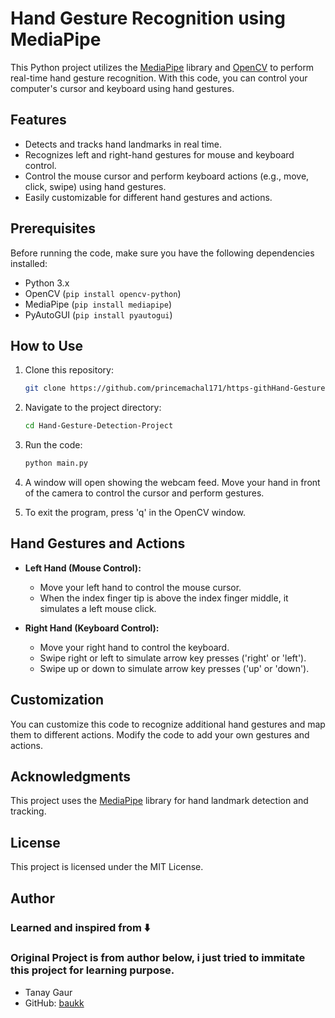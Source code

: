 # Hand Gesture Recognition using MediaPipe

This Python project utilizes the [MediaPipe](https://mediapipe.dev/) library and [OpenCV](https://opencv.org/) to perform real-time hand gesture recognition. With this code, you can control your computer's cursor and keyboard using hand gestures.

## Features

- Detects and tracks hand landmarks in real time.
- Recognizes left and right-hand gestures for mouse and keyboard control.
- Control the mouse cursor and perform keyboard actions (e.g., move, click, swipe) using hand gestures.
- Easily customizable for different hand gestures and actions.

## Prerequisites

Before running the code, make sure you have the following dependencies installed:

- Python 3.x
- OpenCV (`pip install opencv-python`)
- MediaPipe (`pip install mediapipe`)
- PyAutoGUI (`pip install pyautogui`)

## How to Use

1. Clone this repository:

   ```bash
   git clone https://github.com/princemachal171/https-githHand-Gesture-Detection-Project.git
   ```

2. Navigate to the project directory:

   ```bash
   cd Hand-Gesture-Detection-Project
   ```

3. Run the code:

   ```bash
   python main.py
   ```

4. A window will open showing the webcam feed. Move your hand in front of the camera to control the cursor and perform gestures.

5. To exit the program, press 'q' in the OpenCV window.

## Hand Gestures and Actions

- **Left Hand (Mouse Control):**
  - Move your left hand to control the mouse cursor.
  - When the index finger tip is above the index finger middle, it simulates a left mouse click.

- **Right Hand (Keyboard Control):**
  - Move your right hand to control the keyboard.
  - Swipe right or left to simulate arrow key presses ('right' or 'left').
  - Swipe up or down to simulate arrow key presses ('up' or 'down').

## Customization

You can customize this code to recognize additional hand gestures and map them to different actions. Modify the code to add your own gestures and actions.

## Acknowledgments

This project uses the [MediaPipe](https://mediapipe.dev/) library for hand landmark detection and tracking.

## License

This project is licensed under the MIT License.

## Author

### Learned and inspired from ⬇️
### Original Project is from author below, i just tried to immitate this project for learning purpose.
- Tanay Gaur
- GitHub: [baukk](https://github.com/baukk)